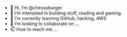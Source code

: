 - 👋 Hi, I’m @chessyburger
- 👀 I’m interested in building stuff, reading and gaming. 
- 🌱 I’m currently learning GitHub, hacking, AWS
- 💞️ I’m looking to collaborate on ...
- 📫 How to reach me ...

<!---
employeetee/employeetee is a ✨ special ✨ repository because its `README.md` (this file) appears on your GitHub profile.
You can click the Preview link to take a look at your changes.
--->
